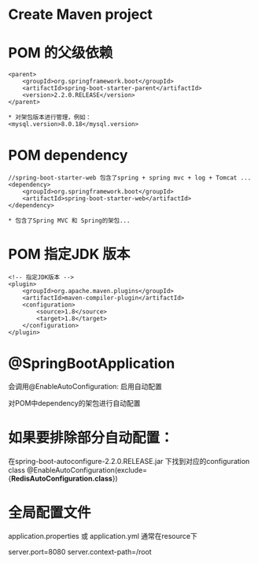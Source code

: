 # Create Maven project

# POM 的父级依赖

	<parent>
		<groupId>org.springframework.boot</groupId>
		<artifactId>spring-boot-starter-parent</artifactId>
		<version>2.2.0.RELEASE</version>		 
	</parent>
	
	* 对架包版本进行管理，例如：
	<mysql.version>8.0.18</mysql.version>

# POM dependency

	//spring-boot-starter-web 包含了spring + spring mvc + log + Tomcat ...
	<dependency>
		<groupId>org.springframework.boot</groupId>
		<artifactId>spring-boot-starter-web</artifactId>
	</dependency>	
	
	* 包含了Spring MVC 和 Spring的架包...
	
# POM 指定JDK 版本

	<!-- 指定JDK版本 -->
	<plugin>
		<groupId>org.apache.maven.plugins</groupId>
		<artifactId>maven-compiler-plugin</artifactId>
		<configuration>
			<source>1.8</source>
			<target>1.8</target>
		</configuration>
	</plugin>

# @SpringBootApplication
会调用@EnableAutoConfiguration: 启用自动配置

对POM中dependency的架包进行自动配置

# 如果要排除部分自动配置：
在spring-boot-autoconfigure-2.2.0.RELEASE.jar 下找到对应的configuration class
@EnableAutoConfiguration(exclude={**RedisAutoConfiguration.class**})

# 全局配置文件
application.properties 或 application.yml 通常在resource下

server.port=8080
server.context-path=/root



